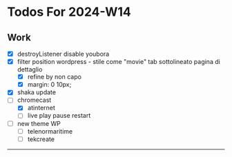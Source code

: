 # Todos For 2024-W14

## Work

- [x] destroyListener disable youbora
- [x] filter position wordpress - stile come "movie" tab sottolineato pagina di dettaglio
  - [x] refine by non capo
  - [x] margin: 0 10px;
- [x] shaka update
- [ ] chromecast
  - [x] atinternet
  - [ ] live play pause restart
- [ ] new theme WP
  - [ ] telenormaritime
  - [ ] tekcreate

---
